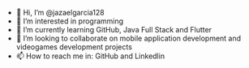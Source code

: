 - 👋 Hi, I’m @jazaelgarcia128
- 👀 I’m interested in programming
- 🌱 I’m currently learning GitHub, Java Full Stack and Flutter
- 💞️ I’m looking to collaborate on mobile application development and videogames development projects
- 📫 How to reach me in: GitHub and Linkedlin

<!---
jazaelgarcia128/jazaelgarcia128 is a ✨ special ✨ repository because its `README.md` (this file) appears on your GitHub profile.
You can click the Preview link to take a look at your changes.
--->
